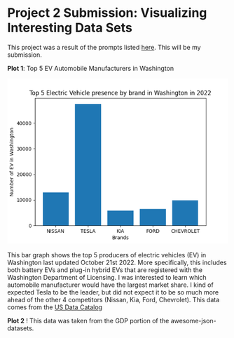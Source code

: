 # Project 2 Submission: Visualizing Interesting Data Sets

This project was a result of the prompts listed [here](https://github.com/mikeizbicki/cmc-csci040/tree/2022fall/project_02). This will be my submission. 

**Plot 1**: Top 5 EV Automobile Manufacturers in Washington


![EV By Brand in Washington](ev_washington.png)

This bar graph shows the top 5 producers of electric vehicles (EV) in Washington last updated October 21st 2022. More specifically, this includes both battery EVs and plug-in hybrid EVs that are registered with the Washington Department of Licensing. I was interested to learn which automobile manufacturer would have the largest market share. I kind of expected Tesla to be the leader, but did not expect it to be so much more ahead of the other 4 competitors (Nissan, Kia, Ford, Chevrolet). This data comes from the [US Data Catalog](https://catalog.data.gov/dataset/electric-vehicle-population-data)


**Plot 2**
!
This data was taken from the GDP portion of the awesome-json-datasets.
